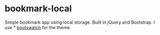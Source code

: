 # bookmark-local
Simple bookmark app using local storage. 
Built in jQuery and Bootstrap. I use * [bootswatch](https://bootswatch.com/journal//) for the theme.
